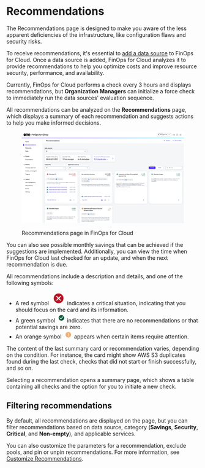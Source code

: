 # Recommendations

The Recommendations page is designed to make you aware of the less apparent deficiencies of the infrastructure, like configuration flaws and security risks.&#x20;

To receive recommendations, it's essential to [add a data source](../../finops-for-cloud/getting-started/data-sources.md) to FinOps for Cloud. Once a data source is added, FinOps for Cloud analyzes it to provide recommendations to help you optimize costs and improve resource security, performance, and availability.&#x20;

Currently, FinOps for Cloud performs a check every 3 hours and displays recommendations, but **Organization Managers** can initialize a force check to immediately run the data sources' evaluation sequence.

All recommendations can be analyzed on the **Recommendations** page, which displays a summary of each recommendation and suggests actions to help you make informed decisions.&#x20;

<figure><img src="../../.gitbook/assets/recommendations.png" alt=""><figcaption><p>Recommendations page in FinOps for Cloud</p></figcaption></figure>

You can also see possible monthly savings that can be achieved if the suggestions are implemented. Additionally, you can view the time when FinOps for Cloud last checked for an update, and when the next recommendation is due.&#x20;

All recommendations include a description and details, and one of the following symbols:

* A red symbol <img src="../../.gitbook/assets/ffc_icon_green.png" alt="" data-size="line"> indicates a critical situation, indicating that you should focus on the card and its information.
* A green symbol <img src="../../.gitbook/assets/ffc_icon.png" alt="" data-size="line"> indicates that there are no recommendations or that potential savings are zero.
* An orange symbol <img src="../../.gitbook/assets/icon_warning (1).png" alt="" data-size="line"> appears when certain items require attention.

The content of the last summary card or recommendation varies, depending on the condition. For instance, the card might show AWS S3 duplicates found during the last check, checks that did not start or finish successfully, and so on.&#x20;

Selecting a recommendation opens a summary page, which shows a table containing all checks and the option for you to initiate a new check.&#x20;

## Filtering recommendations <a href="#filtering--customization" id="filtering--customization"></a>

By default, all recommendations are displayed on the page, but you can filter recommendations based on data source, category (**Savings**, **Security**, **Critical**, and **Non-empty**), and applicable services.

You can also customize the parameters for a recommendation, exclude pools, and pin or unpin recommendations. For more information, see [Customize Recommendations](customize-recommendations.md).
